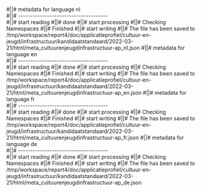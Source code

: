 #||# metadata for language nl   
#||# -------------------------------------  
#||# start reading
#||# done
#||# start processing
#||# Checking Namespaces
#||# Finished
#||# start writing
#||# The file has been saved to /tmp/workspace/report4/doc/applicatieprofiel/cultuur-en-jeugd/infrastructuur/kandidaatstandaard/2022-03-21/html/meta_cultuurenjeugdinfrastructuur-ap_nl.json
#||# metadata for language en   
#||# -------------------------------------  
#||# start reading
#||# done
#||# start processing
#||# Checking Namespaces
#||# Finished
#||# start writing
#||# The file has been saved to /tmp/workspace/report4/doc/applicatieprofiel/cultuur-en-jeugd/infrastructuur/kandidaatstandaard/2022-03-21/html/meta_cultuurenjeugdinfrastructuur-ap_en.json
#||# metadata for language fr   
#||# -------------------------------------  
#||# start reading
#||# done
#||# start processing
#||# Checking Namespaces
#||# Finished
#||# start writing
#||# The file has been saved to /tmp/workspace/report4/doc/applicatieprofiel/cultuur-en-jeugd/infrastructuur/kandidaatstandaard/2022-03-21/html/meta_cultuurenjeugdinfrastructuur-ap_fr.json
#||# metadata for language de   
#||# -------------------------------------  
#||# start reading
#||# done
#||# start processing
#||# Checking Namespaces
#||# Finished
#||# start writing
#||# The file has been saved to /tmp/workspace/report4/doc/applicatieprofiel/cultuur-en-jeugd/infrastructuur/kandidaatstandaard/2022-03-21/html/meta_cultuurenjeugdinfrastructuur-ap_de.json

